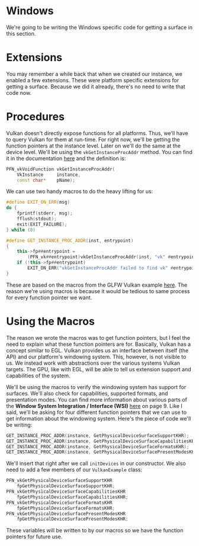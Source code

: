 # Windows

We're going to be writing the Windows specific code for getting a surface in this section.

# Extensions

You may remember a while back that when we created our instance, we enabled a few extensions. These were platform specific extensions for getting a surface. Because we did it already, there's no need to write that code now.

# Procedures

Vulkan doesn't directly expose functions for all platforms. Thus, we'll have to query Vulkan for them at run-time. For right now, we'll be getting the function pointers at the instance level. Later on we'll do the same at the device level. We'll be using the `vkGetInstanceProcAddr` method. You can find it in the documentation [here](https://www.khronos.org/registry/vulkan/specs/1.0/xhtml/vkspec.html#vkGetInstanceProcAddr) and the definition is: 

```cpp
PFN_vkVoidFunction vkGetInstanceProcAddr(
    VkInstance     instance,
    const char*    pName);
```

We can use two handy macros to do the heavy lifting for us:

```cpp
#define EXIT_ON_ERR(msg)                                                    \
do {                                                                        \
    fprintf(stderr, msg);                                                   \
    fflush(stdout);                                                         \
    exit(EXIT_FAILURE);                                                     \
} while (0)

#define GET_INSTANCE_PROC_ADDR(inst, entrypoint)                            \
{                                                                           \
    this->fp##entrypoint =                                                  \
        (PFN_vk##entrypoint)vkGetInstanceProcAddr(inst, "vk" #entrypoint);  \
    if (!this->fp##entrypoint)                                              \
        EXIT_ON_ERR("vkGetInstanceProcAddr failed to find vk" #entrypoint); \
}
```

These are based on the macros from the GLFW Vulkan example [here](https://github.com/glfw/glfw/blob/master/tests/vulkan.c). The reason we're using macros is because it would be tedious to same process for every function pointer we want.

# Using the Macros

The reason we wrote the macros was to get function pointers, but I feel the need to explain what these function pointers are for. Basically, Vulkan has a concept similar to EGL. Vulkan provides us an interface between itself (the API) and our platform's windowing system. This, however, is not visible to us. We instead work with abstractions over the various systems Vulkan targets. The GPU, like with EGL, will be able to tell us extension support and capabilities of the system.

We'll be using the macros to verify the windowing system has support for surfaces. We'll also check for capabilities, supported formats, and presentation modes. You can find more information about various parts of the **Window System Integration / Interface (WSI)** [here](https://www.khronos.org/files/vulkan10-reference-guide.pdf) on page 9. Like I said, we'll be asking for four different function pointers that we can use to get information about the windowing system. Here's the piece of code we'll be writing:

```cpp
GET_INSTANCE_PROC_ADDR(instance, GetPhysicalDeviceSurfaceSupportKHR);
GET_INSTANCE_PROC_ADDR(instance, GetPhysicalDeviceSurfaceCapabilitiesKHR);
GET_INSTANCE_PROC_ADDR(instance, GetPhysicalDeviceSurfaceFormatsKHR);
GET_INSTANCE_PROC_ADDR(instance, GetPhysicalDeviceSurfacePresentModesKHR);
```

We'll insert that right after we call `initDevices` in our constructor. We also need to add a few members of our `VulkanExample` class:

```cpp
PFN_vkGetPhysicalDeviceSurfaceSupportKHR
    fpGetPhysicalDeviceSurfaceSupportKHR;
PFN_vkGetPhysicalDeviceSurfaceCapabilitiesKHR 
    fpGetPhysicalDeviceSurfaceCapabilitiesKHR;
PFN_vkGetPhysicalDeviceSurfaceFormatsKHR 
    fpGetPhysicalDeviceSurfaceFormatsKHR;
PFN_vkGetPhysicalDeviceSurfacePresentModesKHR 
    fpGetPhysicalDeviceSurfacePresentModesKHR;
```

These variables will be written to by our macros so we have the function pointers for future use.